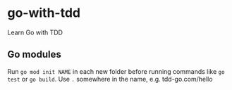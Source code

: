 # go-with-tdd
Learn Go with TDD


## Go modules

Run `go mod init NAME` in each new folder before running commands like `go test` or `go build`. Use `.` somewhere in the name, e.g. tdd-go.com/hello

